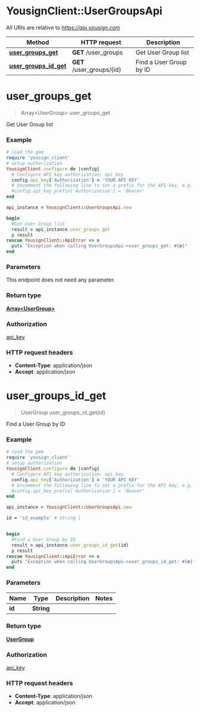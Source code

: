 # YousignClient::UserGroupsApi

All URIs are relative to *https://api.yousign.com*

Method | HTTP request | Description
------------- | ------------- | -------------
[**user_groups_get**](UserGroupsApi.md#user_groups_get) | **GET** /user_groups | Get User Group list
[**user_groups_id_get**](UserGroupsApi.md#user_groups_id_get) | **GET** /user_groups/{id} | Find a User Group by ID


# **user_groups_get**
> Array&lt;UserGroup&gt; user_groups_get

Get User Group list

### Example
```ruby
# load the gem
require 'yousign_client'
# setup authorization
YousignClient.configure do |config|
  # Configure API key authorization: api_key
  config.api_key['Authorization'] = 'YOUR API KEY'
  # Uncomment the following line to set a prefix for the API key, e.g. 'Bearer' (defaults to nil)
  #config.api_key_prefix['Authorization'] = 'Bearer'
end

api_instance = YousignClient::UserGroupsApi.new

begin
  #Get User Group list
  result = api_instance.user_groups_get
  p result
rescue YousignClient::ApiError => e
  puts "Exception when calling UserGroupsApi->user_groups_get: #{e}"
end
```

### Parameters
This endpoint does not need any parameter.

### Return type

[**Array&lt;UserGroup&gt;**](UserGroup.md)

### Authorization

[api_key](../README.md#api_key)

### HTTP request headers

 - **Content-Type**: application/json
 - **Accept**: application/json



# **user_groups_id_get**
> UserGroup user_groups_id_get(id)

Find a User Group by ID

### Example
```ruby
# load the gem
require 'yousign_client'
# setup authorization
YousignClient.configure do |config|
  # Configure API key authorization: api_key
  config.api_key['Authorization'] = 'YOUR API KEY'
  # Uncomment the following line to set a prefix for the API key, e.g. 'Bearer' (defaults to nil)
  #config.api_key_prefix['Authorization'] = 'Bearer'
end

api_instance = YousignClient::UserGroupsApi.new

id = 'id_example' # String | 


begin
  #Find a User Group by ID
  result = api_instance.user_groups_id_get(id)
  p result
rescue YousignClient::ApiError => e
  puts "Exception when calling UserGroupsApi->user_groups_id_get: #{e}"
end
```

### Parameters

Name | Type | Description  | Notes
------------- | ------------- | ------------- | -------------
 **id** | **String**|  | 

### Return type

[**UserGroup**](UserGroup.md)

### Authorization

[api_key](../README.md#api_key)

### HTTP request headers

 - **Content-Type**: application/json
 - **Accept**: application/json



